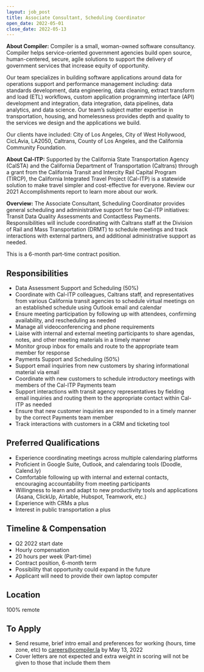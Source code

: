 ```yaml
---
layout: job_post
title: Associate Consultant, Scheduling Coordinator
open_date: 2022-05-01
close_date: 2022-05-13
---
```


**About Compiler:** Compiler is a small, woman-owned software consultancy. Compiler helps service-oriented government agencies build open source, human-centered, secure, agile solutions to support the delivery of government services that increase equity of opportunity.

Our team specializes in building software applications around data for operations support and performance management including: data standards development, data engineering, data cleaning, extract transform and load (ETL) workflows, custom application programming interface (API) development and integration, data integration, data pipelines, data analytics, and data science. Our team’s subject matter expertise in transportation, housing, and homelessness provides depth and quality to the services we design and the applications we build.

Our clients have included: City of Los Angeles, City of West Hollywood, CicLAvia, LA2050, Caltrans, County of Los Angeles, and the California Community Foundation.

**About Cal-ITP:** Supported by the California State Transportation Agency (CalSTA) and the California Department of Transportation (Caltrans) through a grant from the California Transit and Intercity Rail Capital Program (TIRCP), the California Integrated Travel Project (Cal-ITP) is a statewide solution to make travel simpler and cost-effective for everyone. Review our 2021 Accomplishments report to learn more about our work.

**Overview:** The Associate Consultant, Scheduling Coordinator provides general scheduling and administrative support for two Cal-ITP initiatives: Transit Data Quality Assessments and Contactless Payments. Responsibilities will include coordinating with Caltrans staff at the Division of Rail and Mass Transportation (DRMT) to schedule meetings and track interactions with external partners, and additional administrative support as needed.

This is a 6-month part-time contract position.

## Responsibilities

- Data Assessment Support and Scheduling (50%)
- Coordinate with Cal-ITP colleagues, Caltrans staff, and representatives from various California transit agencies to schedule virtual meetings on an established schedule using Outlook email and calendar
- Ensure meeting participation by following up with attendees, confirming availability, and rescheduling as needed
- Manage all videoconferencing and phone requirements
- Liaise with internal and external meeting participants to share agendas, notes, and other meeting materials in a timely manner
- Monitor group inbox for emails and route to the appropriate team member for response
- Payments Support and Scheduling (50%)
- Support email inquiries from new customers by sharing informational material via email
- Coordinate with new customers to schedule introductory meetings with members of the Cal-ITP Payments team
- Support interactions with transit agency representatives by fielding email inquiries and routing them to the appropriate contact within Cal-ITP as needed
- Ensure that new customer inquiries are responded to in a timely manner by the correct Payments team member
- Track interactions with customers in a CRM and ticketing tool

## Preferred Qualifications

- Experience coordinating meetings across multiple calendaring platforms
- Proficient in Google Suite, Outlook, and calendaring tools (Doodle, Calend.ly)
- Comfortable following up with internal and external contacts, encouraging accountability from meeting participants
- Willingness to learn and adapt to new productivity tools and applications (Asana, ClickUp, Airtable, Hubspot, Teamwork, etc.)
- Experience with CRMs a plus
- Interest in public transportation a plus

## Timeline & Compensation

- Q2 2022 start date
- Hourly compensation
- 20 hours per week (Part-time)
- Contract position, 6-month term
- Possibility that opportunity could expand in the future
- Applicant will need to provide their own laptop computer

## Location

100% remote

## To Apply

- Send resume, brief intro email and preferences for working (hours, time zone, etc) to [careers@compiler.la](mailto:careers@compiler.la) by May 13, 2022
- Cover letters are not expected and extra weight in scoring will not be given to those that include them them
